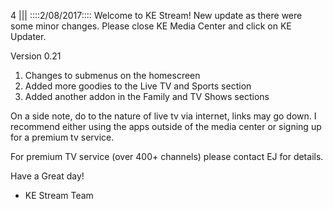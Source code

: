 4
||| 
::::2/08/2017::::
Welcome to KE Stream! New update as there were some minor changes. Please close KE Media Center and click on KE Updater.

Version 0.21
1. Changes to submenus on the homescreen
2. Added more goodies to the Live TV and Sports section
3. Added another addon in the Family and TV Shows sections

On a side note, do to the nature of live tv via internet, links may go down. I recommend either using the apps outside of the media center or signing up for a premium tv service.

For premium TV service (over 400+ channels) please contact EJ for details. 

Have a Great day!

- KE Stream Team

